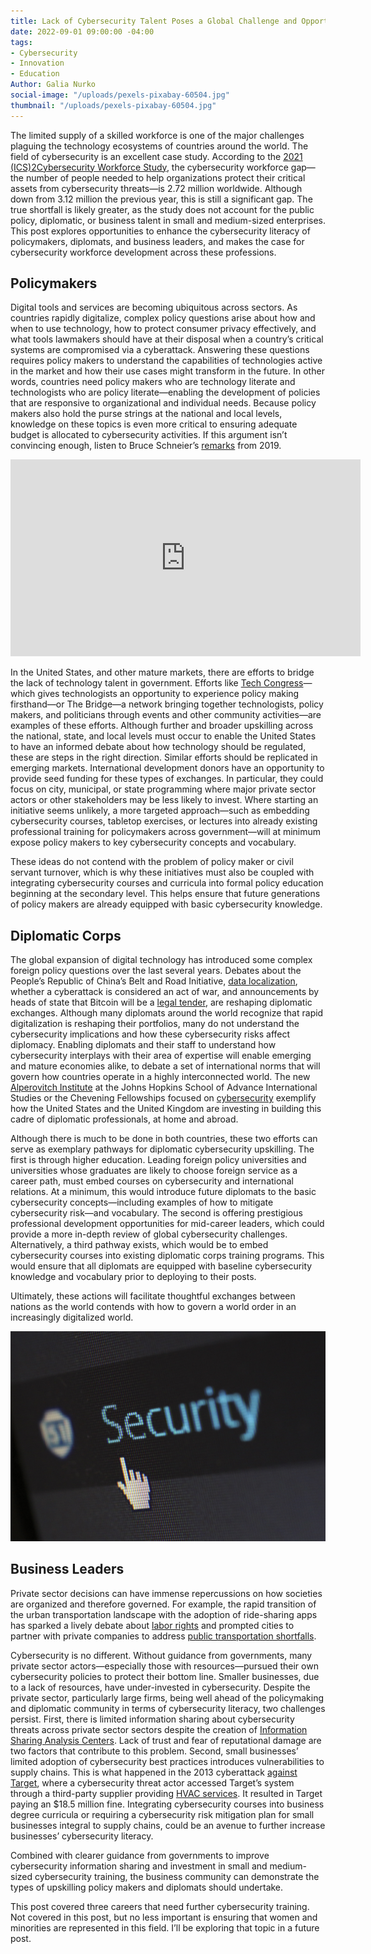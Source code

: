 ```yaml
---
title: Lack of Cybersecurity Talent Poses a Global Challenge and Opportunity
date: 2022-09-01 09:00:00 -04:00
tags:
- Cybersecurity
- Innovation
- Education
Author: Galia Nurko
social-image: "/uploads/pexels-pixabay-60504.jpg"
thumbnail: "/uploads/pexels-pixabay-60504.jpg"
---
```


The limited supply of a skilled workforce is one of the major challenges plaguing the technology ecosystems of countries around the world. The field of cybersecurity is an excellent case study. According to the [2021 (ICS)2Cybersecurity Workforce Study](https://www.isc2.org/-/media/ISC2/Research/2021/ISC2-Cybersecurity-Workforce-Study-2021.ashx), the cybersecurity workforce gap—the number of people needed to help organizations protect their critical assets from cybersecurity threats—is 2.72 million worldwide. Although down from 3.12 million the previous year, this is still a significant gap. The true shortfall is likely greater, as the study does not account for the public policy, diplomatic, or business talent in small and medium-sized enterprises. This post explores opportunities to enhance the cybersecurity literacy of policymakers, diplomats, and business leaders, and makes the case for cybersecurity workforce development across these professions.

<!--more-->

## Policymakers

Digital tools and services are becoming ubiquitous across sectors. As countries rapidly digitalize, complex policy questions arise about how and when to use technology, how to protect consumer privacy effectively, and what tools lawmakers should have at their disposal when a country’s critical systems are compromised via a cyberattack. Answering these questions requires policy makers to understand the capabilities of technologies active in the market and how their use cases might transform in the future. In other words, countries need policy makers who are technology literate and technologists who are policy literate—enabling the development of policies that are responsive to organizational and individual needs. Because policy makers also hold the purse strings at the national and local levels, knowledge on these topics is even more critical to ensuring adequate budget is allocated to cybersecurity activities. If this argument isn’t convincing enough, listen to Bruce Schneier’s [remarks](https://www.schneier.com/blog/about/) from 2019.

<iframe class="video" width="560" height="315" src="https://www.youtube.com/embed/U2jn4pXDZn0" title="YouTube video player" frameborder="0" allow="accelerometer; autoplay; clipboard-write; encrypted-media; gyroscope; picture-in-picture" allowfullscreen></iframe>

In the United States, and other mature markets, there are efforts to bridge the lack of technology talent in government. Efforts like [Tech Congress](https://www.techcongress.io/)—which gives technologists an opportunity to experience policy making firsthand—or The Bridge—a network bringing together technologists, policy makers, and politicians through events and other community activities—are examples of these efforts. Although further and broader upskilling across the national, state, and local levels must occur to enable the United States to have an informed debate about how technology should be regulated, these are steps in the right direction. Similar efforts should be replicated in emerging markets. International development donors have an opportunity to provide seed funding for these types of exchanges. In particular, they could focus on city, municipal, or state programming where major private sector actors or other stakeholders may be less likely to invest. Where starting an initiative seems unlikely, a more targeted approach—such as embedding cybersecurity courses, tabletop exercises, or lectures into already existing professional training for policymakers across government—will at minimum expose policy makers to key cybersecurity concepts and vocabulary.

These ideas do not contend with the problem of policy maker or civil servant turnover, which is why these initiatives must also be coupled with integrating cybersecurity courses and curricula into formal policy education beginning at the secondary level. This helps ensure that future generations of policy makers are already equipped with basic cybersecurity knowledge.

## Diplomatic Corps

The global expansion of digital technology has introduced some complex foreign policy questions over the last several years. Debates about the People’s Republic of China’s Belt and Road Initiative, [data localization](https://www.csis.org/analysis/real-national-security-concerns-over-data-localization), whether a cyberattack is considered an act of war, and announcements by heads of state that Bitcoin will be a [legal tender](https://www.trade.gov/market-intelligence/el-salvador-adopts-bitcoin-legal-tender), are reshaping diplomatic exchanges. Although many diplomats around the world recognize that rapid digitalization is reshaping their portfolios, many do not understand the cybersecurity implications and how these cybersecurity risks affect diplomacy. Enabling diplomats and their staff to understand how cybersecurity interplays with their area of expertise will enable emerging and mature economies alike, to debate a set of international norms that will govern how countries operate in a highly interconnected world. The new [Alperovitch Institute](https://alperovitch.sais.jhu.edu/) at the Johns Hopkins School of Advance International Studies or the Chevening Fellowships focused on [cybersecurity](https://www.chevening.org/fellowship/wbcs/) exemplify how the United States and the United Kingdom are investing in building this cadre of diplomatic professionals, at home and abroad.

Although there is much to be done in both countries, these two efforts can serve as exemplary pathways for diplomatic cybersecurity upskilling. The first is through higher education. Leading foreign policy universities and universities whose graduates are likely to choose foreign service as a career path, must embed courses on cybersecurity and international relations. At a minimum, this would introduce future diplomats to the basic cybersecurity concepts—including examples of how to mitigate cybersecurity risk—and vocabulary. The second is offering prestigious professional development opportunities for mid-career leaders, which could provide a more in-depth review of global cybersecurity challenges. Alternatively, a third pathway exists, which would be to embed cybersecurity courses into existing diplomatic corps training programs. This would ensure that all diplomats are equipped with baseline cybersecurity knowledge and vocabulary prior to deploying to their posts.

Ultimately, these actions will facilitate thoughtful exchanges between nations as the world contends with how to govern a world order in an increasingly digitalized world.

![pexels-pixabay-60504.jpg](/uploads/pexels-pixabay-60504.jpg)

## Business Leaders

Private sector decisions can have immense repercussions on how societies are organized and therefore governed. For example, the rapid transition of the urban transportation landscape with the adoption of ride-sharing apps has sparked a lively debate about [labor rights](https://www.nytimes.com/2019/06/29/business/economy/uber-lyft-drivers-unions.html) and prompted cities to partner with private companies to address [public transportation shortfalls](https://datasmart.ash.harvard.edu/news/article/how-cities-are-integrating-rideshare-and-public-transportation-978).

Cybersecurity is no different. Without guidance from governments, many private sector actors—especially those with resources—pursued their own cybersecurity policies to protect their bottom line. Smaller businesses, due to a lack of resources, have under-invested in cybersecurity. Despite the private sector, particularly large firms, being well ahead of the policymaking and diplomatic community in terms of cybersecurity literacy, two challenges persist. First, there is limited information sharing about cybersecurity threats across private sector sectors despite the creation of [Information Sharing Analysis Centers](https://www.cisecurity.org/isac). Lack of trust and fear of reputational damage are two factors that contribute to this problem. Second, small businesses’ limited adoption of cybersecurity best practices introduces vulnerabilities to supply chains. This is what happened in the 2013 cyberattack [against Target](https://www.nbcnews.com/business/business-news/target-settles-2013-hacked-customer-data-breach-18-5-million-n764031), where a cybersecurity threat actor accessed Target’s system through a third-party supplier providing [HVAC services](https://www.crowdstrike.com/cybersecurity-101/cyberattacks/supply-chain-attacks/). It resulted in Target paying an $18.5 million fine. Integrating cybersecurity courses into business degree curricula or requiring a cybersecurity risk mitigation plan for small businesses integral to supply chains, could be an avenue to further increase businesses’ cybersecurity literacy.

Combined with clearer guidance from governments to improve cybersecurity information sharing and investment in small and medium-sized cybersecurity training, the business community can demonstrate the types of upskilling policy makers and diplomats should undertake.

This post covered three careers that need further cybersecurity training. Not covered in this post, but no less important is ensuring that women and minorities are represented in this field. I’ll be exploring that topic in a future post.